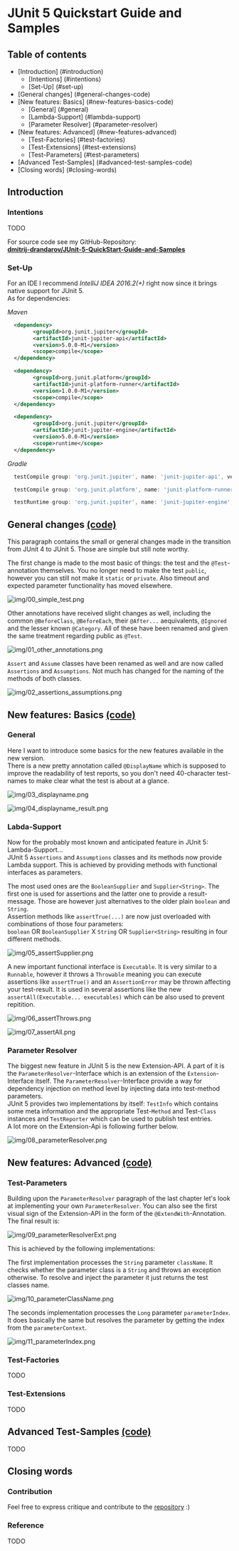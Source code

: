 JUnit 5 Quickstart Guide and Samples
====================================

Table of contents
-----------------

- [Introduction] (#introduction)
    - [Intentions] (#intentions)
    - [Set-Up] (#set-up)
- [General changes] (#general-changes-code)
- [New features: Basics] (#new-features-basics-code)
    - [General] (#general)
    - [Lambda-Support] (#lambda-support)
    - [Parameter Resolver] (#parameter-resolver)
- [New features: Advanced] (#new-features-advanced)
    - [Test-Factories] (#test-factories)
    - [Test-Extensions] (#test-extensions)
    - [Test-Parameters] (#test-parameters)
- [Advanced Test-Samples] (#advanced-test-samples-code)
- [Closing words] (#closing-words)


Introduction
------------

### Intentions
TODO

For source code see my GitHub-Repository:  
[**dmitrij-drandarov/JUnit-5-QuickStart-Guide-and-Samples**
](https://github.com/dmitrij-drandarov/JUnit-5-QuickStart-Guide-and-Samples)

### Set-Up
For an IDE I recommend *IntelliJ IDEA 2016.2(+)* right now since it brings native support for JUnit 5.  
As for dependencies:

*Maven*
```xml
  <dependency>
        <groupId>org.junit.jupiter</groupId>
        <artifactId>junit-jupiter-api</artifactId>
        <version>5.0.0-M1</version>
        <scope>compile</scope>
  </dependency>
```
```xml
  <dependency>
        <groupId>org.junit.platform</groupId>
        <artifactId>junit-platform-runner</artifactId>
        <version>1.0.0-M1</version>
        <scope>compile</scope>
  </dependency>
```
```xml
  <dependency>
        <groupId>org.junit.jupiter</groupId>
        <artifactId>junit-jupiter-engine</artifactId>
        <version>5.0.0-M1</version>
        <scope>runtime</scope>
  </dependency>
```

*Gradle*
```gradle
  testCompile group: 'org.junit.jupiter', name: 'junit-jupiter-api', version: '5.0.0-M1'´
```
```gradle
  testCompile group: 'org.junit.platform', name: 'junit-platform-runner', version: '1.0.0-M1'
```
```gradle
  testRuntime group: 'org.junit.jupiter', name: 'junit-jupiter-engine', version: '5.0.0-M1'
```


General changes [(code)](/src/test/java/com/drandarov/junit5/JUnit5_00_GeneralChanges.java)
------------------------
This paragraph contains the small or general changes made in the transition from JUnit 4 to JUnit 5. Those are simple
but still note worthy.

The first change is made to the most basic of things: the test and the `@Test`-annotation themselves. You no longer 
need to make the test `public`, however you can still not make it `static` or `private`. Also timeout and expected 
parameter functionality has moved elsewhere.

![img/00_simple_test.png](img/00_simple_test.png)

Other annotations have received slight changes as well, including the common `@BeforeClass`, `@BeforeEach`, their
`@After...` aequivalents, `@Ignored` and the lesser known `@Category`. All of these have been renamed and given the
same treatment regarding public as `@Test`.

![img/01_other_annotations.png](img/01_other_annotations.png)

`Assert` and `Assume` classes have been renamed as well and are now called `Assertions` and `Assumptions`. Not much has
changed for the naming of the methods of both classes.

![img/02_assertions_assumptions.png](img/02_assertions_assumptions.png)


New features: Basics [(code)](/src/test/java/com/drandarov/junit5/JUnit5_01_NewFeaturesBasics.java)
-----------------------------

### General
Here I want to introduce some basics for the new features available in the new version.  
There is a new pretty annotation called `@DisplayName` which is supposed to improve the readability of test reports, so
you don't need 40-character test-names to make clear what the test is about at a glance.

![img/03_displayname.png](img/03_displayname.png)

![img/04_displayname_result.png](img/04_displayname_result.png)

### Labda-Support
Now for the probably most known and anticipated feature in JUnit 5: Lambda-Support...  
JUnit 5 `Assertions` and `Assumptions` classes and its methods now provide Lambda support. This is achieved by providing
methods with functional interfaces as parameters.

The most used ones are the `BooleanSupplier` and `Supplier<String>`. The first one is used for assertions and the latter
one to provide a result-message. Those are however just alternatives to the older plain `boolean` and `String`.  
Assertion methods like `assertTrue(...)` are now just overloaded with combinations of those four parameters:  
`boolean` OR `BooleanSupplier` X `String` OR `Supplier<String>` resulting in four different methods.

![img/05_assertSupplier.png](img/05_assertSupplier.png)

A new important functional interface is `Executable`. It is very similar to a `Runnable`, however it throws a
`Throwable` meaning you can execute assertions like `assertTrue()` and an `AssertionError` may be thrown affecting your
test-result. It is used in several assertions like the new `assertAll(Executable... executables)` which can be also used
to prevent repitition.

![img/06_assertThrows.png](img/06_assertThrows.png)

![img/07_assertAll.png](img/07_assertAll.png)

### Parameter Resolver

The biggest new feature in JUnit 5 is the new Extension-API. A part of it is the `ParameterResolver`-Interface which is
an extension of the `Extension`-Interface itself. The `ParameterResolver`-Interface provide a way for dependency
injection on method level by injecting data into test-method parameters.  
JUnit 5 provides two implementations by itself: `TestInfo` which contains some meta information and the appropriate
Test-`Method` and Test-`Class` instances and `TestReporter` which can be used to publish test entries.  
A lot more on the Extension-Api is following further below.

![img/08_parameterResolver.png](img/08_parameterResolver.png)


New features: Advanced [(code)](/src/test/java/com/drandarov/junit5/JUnit5_02_NewFeaturesAdvanced.java)
-------------------------------

### Test-Parameters
Building upon the `ParameterResolver` paragraph of the last chapter let's look at implementing your own
`ParameterResolver`. You can also see the first visual sign of the Extension-API in the form of the
`@ExtendWith`-Annotation. The final result is:

![img/09_parameterResolverExt.png](img/09_parameterResolverExt.png)

This is achieved by the following implementations:

The first implementation processes the `String` parameter `className`. It checks whether the parameter class is a
`String` and throws an exception otherwise. To resolve and inject the parameter it just returns the test classes name.

![img/10_parameterClassName.png](img/10_parameterClassName.png)

The seconds implementation processes the `Long` parameter `parameterIndex`. It does basically the same but resolves the
parameter by getting the index from the `parameterContext`.

![img/11_parameterIndex.png](img/11_parameterIndex.png)

### Test-Factories
TODO

### Test-Extensions
TODO

Advanced Test-Samples [(code)](/src/test/java/com/drandarov/junit5/JUnit5_00_GeneralChanges.java)
------------------------------
TODO

Closing words
-------------
### Contribution
Feel free to express critique and contribute to the 
[repository](https://github.com/dmitrij-drandarov/JUnit-5-QuickStart-Guide-and-Samples) :)

### Reference
TODO